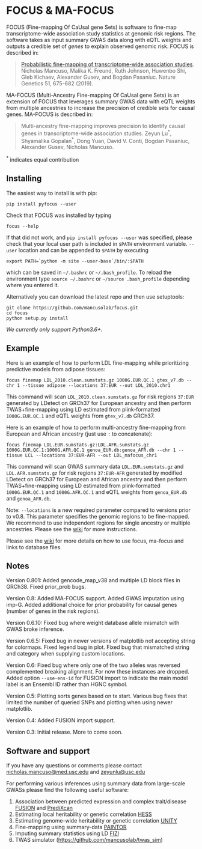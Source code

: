 FOCUS & MA-FOCUS
=====
FOCUS (Fine-mapping Of CaUsal gene Sets) is software to fine-map transcriptome-wide association study statistics at genomic risk regions. The software takes as input summary GWAS data along with eQTL weights and outputs a credible set of _genes_ to explain observed genomic risk. FOCUS is described in:

> [Probabilistic fine-mapping of transcriptome-wide association studies](https://www.nature.com/articles/s41588-019-0367-1). Nicholas Mancuso, Malika K. Freund, Ruth Johnson, Huwenbo Shi, Gleb Kichaev, Alexander Gusev, and Bogdan Pasaniuc. Nature Genetics 51, 675-682 (2019).

MA-FOCUS (Multi-Ancestry Fine-mapping Of CaUsal gene Sets) is an extension of FOCUS that leverages summary GWAS data with eQTL weights from multiple ancestries to increase the precision of credible sets for causal genes. MA-FOCUS is described in:

> Multi-ancestry fine-mapping improves precision to identify causal genes in transcriptome-wide association studies. Zeyun Lu<sup>\*</sup>, Shyamalika Gopalan<sup>\*</sup>, Dong Yuan, David V. Conti, Bogdan Pasaniuc, Alexander Gusev, Nicholas Mancuso.

<sup>\*</sup> indicates equal contribution

Installing
----------
The easiest way to install is with pip:

    pip install pyfocus --user

Check that FOCUS was installed by typing

    focus --help

If that did not work, and `pip install pyfocus --user` was specified, please check that your local user path is included in
`$PATH` environment variable. `--user` location and can be appended to `$PATH`
by executing

    export PATH=`python -m site --user-base`/bin/:$PATH

which can be saved in `~/.bashrc` or `~/.bash_profile`. To reload the environment type `source ~/.bashrc` or `~/source .bash_profile` depending where you entered it.

Alternatively you can download the latest repo and then use setuptools:

    git clone https://github.com/mancusolab/focus.git
    cd focus
    python setup.py install

*We currently only support Python3.6+.*

Example
-------
Here is an example of how to perform LDL fine-mapping while prioritizing predictive models from adipose tissues:

    focus finemap LDL_2010.clean.sumstats.gz 1000G.EUR.QC.1 gtex_v7.db --chr 1 --tissue adipose --locations 37:EUR --out LDL_2010.chr1

This command will scan `LDL_2010.clean.sumstats.gz` for risk regions `37:EUR` generated by LDetect on GRCh37 for European ancestry and then perform TWAS+fine-mapping using LD estimated from plink-formatted `1000G.EUR.QC.1` and eQTL weights from `gtex_v7.db` GRCh37.

Here is an example of how to perform multi-ancestry fine-mapping from European and African ancestry (just use `:` to concatenate):

    focus finemap LDL.EUR.sumstats.gz:LDL.AFR.sumstats.gz 1000G.EUR.QC.1:1000G.AFR.QC.1 genoa_EUR.db:genoa_AFR.db --chr 1 --tissue LCL --locations 37:EUR-AFR --out LDL_mafocus_chr1

This command will scan GWAS summary data `LDL.EUR.sumstats.gz` and `LDL.AFR.sumstats.gz` for risk regions `37:EUR-AFR` generated by modified LDetect on GRCh37 for European and African ancestry and then perform TWAS+fine-mapping using LD estimated from plink-formatted `1000G.EUR.QC.1` and `1000G.AFR.QC.1` and eQTL weights from `genoa_EUR.db` and `genoa_AFR.db`.

Note: `--locations` is a new required parameter compared to versions prior to v0.8. This parameter specifies the genomic regions to be fine-mapped. We recommend to use independent regions for single ancestry or multiple ancestries. Please see the [wiki](https://github.com/mancusolab/focus/wiki) for more instructions.

Please see the [wiki](https://github.com/mancusolab/focus/wiki) for more details on how to use focus, ma-focus and links to database files.

Notes
-----
Version 0.801: Added gencode_map_v38 and multiple LD block files in GRCh38. Fixed prior_prob bugs.

Version 0.8: Added MA-FOCUS support. Added GWAS imputation using imp-G. Added additional choice for prior probability for causal genes (number of genes in the risk regions).

Version 0.6.10: Fixed bug where weight database allele mismatch with GWAS broke inference.

Version 0.6.5: Fixed bug in newer versions of matplotlib not accepting string for colormaps. Fixed legend bug in plot. Fixed bug that mismatched string and category when supplying custom locations.

Version 0.6: Fixed bug where only one of the two alleles was reversed complemented breaking alignment. For now these instances are dropped. Added option `--use-ens-id` for FUSION import to indicate the main model label is an Ensembl ID rather than HGNC symbol.

Version 0.5: Plotting sorts genes based on tx start. Various bug fixes that limited the number of queried SNPs and plotting when using newer matplotlib.

Version 0.4: Added FUSION import support.

Version 0.3: Initial release. More to come soon.

Software and support
-----
If you have any questions or comments please contact nicholas.mancuso@med.usc.edu and zeyunlu@usc.edu

For performing various inferences using summary data from large-scale GWASs please find the following useful software:

1. Association between predicted expression and complex trait/disease [FUSION](https://github.com/gusevlab/fusion_twas) and [PrediXcan](https://github.com/hakyimlab/PrediXcan)
2. Estimating local heritability or genetic correlation [HESS](https://github.com/huwenboshi/hess)
3. Estimating genome-wide heritability or genetic correlation [UNITY](https://github.com/bogdanlab/UNITY)
4. Fine-mapping using summary-data [PAINTOR](https://github.com/gkichaev/PAINTOR_V3.0)
5. Imputing summary statistics using LD [FIZI](https://github.com/bogdanlab/fizi)
6. TWAS simulator (https://github.com/mancusolab/twas_sim)
